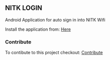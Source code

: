 ## NITK LOGIN

Android Application for auto sign in into NITK Wifi

Install the application from: [Here](https://drive.google.com/file/d/0BxgYOTkSevMEQVRzSWhvbjk1NlU/view?usp=sharing)

### Contribute

To contibute to this project checkout: [Contribute](https://github.com/MO-DevTeam/NITK-Login/blob/master/CONTRIBUTING.md)
